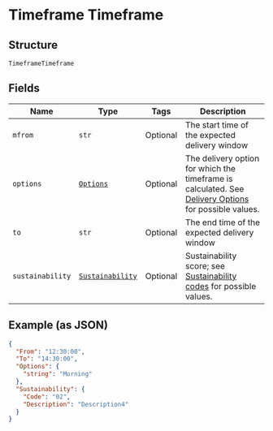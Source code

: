 
# Timeframe Timeframe

## Structure

`TimeframeTimeframe`

## Fields

| Name | Type | Tags | Description |
|  --- | --- | --- | --- |
| `mfrom` | `str` | Optional | The start time of the expected delivery window |
| `options` | [`Options`](../../doc/models/options.md) | Optional | The delivery option for which the timeframe is calculated. See [Delivery Options](https://developer.postnl.nl/docs/#/http/reference-data/reference-codes/delivery-options) for possible values. |
| `to` | `str` | Optional | The end time of the expected delivery window |
| `sustainability` | [`Sustainability`](../../doc/models/sustainability.md) | Optional | Sustainability score; see [Sustainability codes](https://developer.postnl.nl/docs/#/http/reference-data/reference-codes/sustainability-codes) for possible values. |

## Example (as JSON)

```json
{
  "From": "12:30:00",
  "To": "14:30:00",
  "Options": {
    "string": "Morning"
  },
  "Sustainability": {
    "Code": "02",
    "Description": "Description4"
  }
}
```


